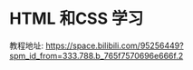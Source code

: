 # HTML 和CSS 学习

教程地址: https://space.bilibili.com/95256449?spm_id_from=333.788.b_765f7570696e666f.2



